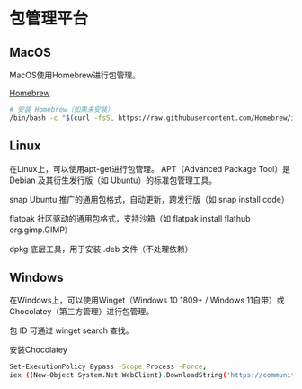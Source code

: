 # 包管理平台

## MacOS

MacOS使用Homebrew进行包管理。

[Homebrew](https://brew.sh/)

```bash
# 安装 Homebrew（如果未安装）
/bin/bash -c "$(curl -fsSL https://raw.githubusercontent.com/Homebrew/install/HEAD/install.sh)"
```

## Linux

在Linux上，可以使用apt-get进行包管理。
APT（Advanced Package Tool）是 Debian 及其衍生发行版（如 Ubuntu）的标准包管理工具。

snap	Ubuntu 推广的通用包格式，自动更新，跨发行版（如 snap install code）

flatpak	社区驱动的通用包格式，支持沙箱（如 flatpak install flathub org.gimp.GIMP）

dpkg	底层工具，用于安装 .deb 文件（不处理依赖）

## Windows

在Windows上，可以使用Winget（Windows 10 1809+ / Windows 11自带）或Chocolatey（第三方管理）进行包管理。

包 ID 可通过 winget search 查找。

安装Chocolatey
```bash
Set-ExecutionPolicy Bypass -Scope Process -Force; 
iex ((New-Object System.Net.WebClient).DownloadString('https://community.chocolatey.org/install.ps1'))
```